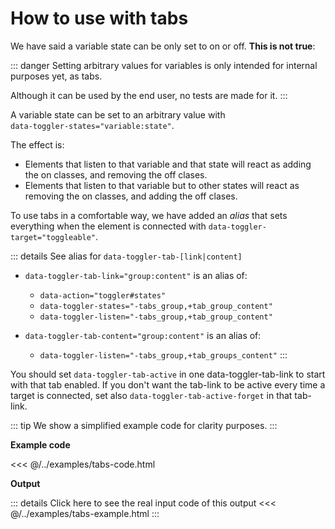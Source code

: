 # How to use with tabs

We have said a variable state can be only set to on or off. **This is not true**:

::: danger
Setting arbitrary values for variables is only intended for internal purposes yet, as tabs.

Although it can be used by the end user, no tests are made for it.
:::

A variable state can be set to an arbitrary value with<br />`data-toggler-states="variable:state"`.

The effect is:
- Elements that listen to that variable and that state will react as adding the on classes, and removing the off clases.
- Elements that listen to that variable but to other states will react as removing the on classes, and adding the off clases.

To use tabs in a comfortable way, we have added an *alias* that sets everything when the element is connected with `data-toggler-target="toggleable"`.

::: details See alias for `data-toggler-tab-[link|content]`
- `data-toggler-tab-link="group:content"` is an alias of:
    - `data-action="toggler#states"`
    - `data-toggler-states="-tabs_group,+tab_group_content"`
    - `data-toggler-listen="-tabs_group,+tab_group_content"`


- `data-toggler-tab-content="group:content"` is an alias of:
    - `data-toggler-listen="-tabs_group,+tab_groups_content"`
:::

You should set `data-toggler-tab-active` in one data-toggler-tab-link to start with that tab enabled.
If you don't want the tab-link to be active every time a target is connected, set also `data-toggler-tab-active-forget` in that tab-link.

::: tip
We show a simplified example code for clarity purposes.
:::

**Example code**

<<< @/../examples/tabs-code.html

**Output**

::: details Click here to see the real input code of this output
<<< @/../examples/tabs-example.html
:::

<!--@include: ./../../examples/tabs-example.html-->